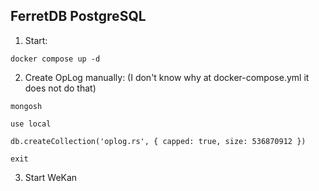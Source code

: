 ## FerretDB PostgreSQL

1. Start:

```
docker compose up -d
```

2. Create OpLog manually: (I don't know why at docker-compose.yml it does not do that)

```
mongosh

use local

db.createCollection('oplog.rs', { capped: true, size: 536870912 })

exit
```

3. Start WeKan
